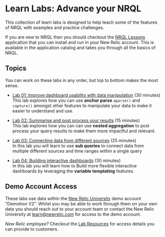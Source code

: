 # Learn Labs: Advance your NRQL

This collection of learn labs is designed to help teach some of the features of NRQL with examples and practice challenges. 

If you are new to NRQL then you should checkout the [NRQL Lessons](https://opensource.newrelic.com/projects/newrelic/nr1-learn-nrql) application that you can install and run in your New Relic account. This is available in the application catalog and takes you through all the basics of NRQL.


## Topics
You can work on these labs in any order, but top to bottom makes the most sense.

* [Lab 01: Improve dashboard usability with data manipulation](./lab-01) (30 minutes)  
This lab explores how you can use **anchor parse** `aparse()` and `capture()` amongst other features to manipulate your data to make it easier to understand and use.

* [Lab 02: Summarise and post process your results](./lab-02) (15 minutes)  
This lab explores how you can can use **nested aggregation** to post process your query results to make them more impactful and relevant.

* [Lab 03: Connecting data from different sources](./lab-03) (25 minutes)  
In this lab you will learn to use **sub queries** to connect data from multiple different sources and time ranges within a single query

* [Lab 04: Building interactive dashboards](./lab-04) (30 minutes)  
In this lab you will learn how to Build more flexible interactive dashboards by leveraging the **variable templating** features.

## Demo Account Access
These labs use data within the [New Relic University](https://learn.newrelic.com/) demo account "Demotron V2". Whilst you may be able to work through them on your own data you should reach out to your account team or contact the New Relic University at learn@newrelic.com for access to the demo account.

*New Relic employee?*  Checkout the [Lab Resources](https://docs.google.com/presentation/d/1SeN_GthdLCD7dFW9-6Zwd3fJct_NYbuWuGO8jiUIRQM/edit?usp=sharing) for access details you can provide to customers.

